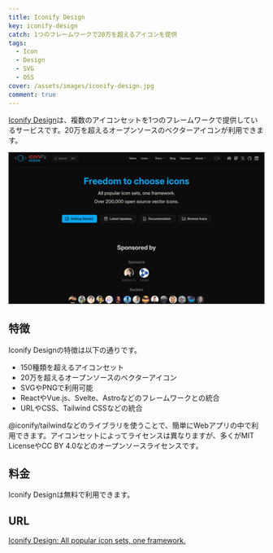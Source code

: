 ```yaml
---
title: Iconify Design
key: iconify-design
catch: 1つのフレームワークで20万を超えるアイコンを提供
tags:
  - Icon
  - Design
  - SVG
  - OSS
cover: /assets/images/iconify-design.jpg
comment: true
---
```


[Iconify Design](https://iconify.design/)は、複数のアイコンセットを1つのフレームワークで提供しているサービスです。20万を超えるオープンソースのベクターアイコンが利用できます。

[![Iconify DesignのWebサイト](/assets/images/iconify-design.jpg)](https://iconify.design/)

<!--more-->

## 特徴

Iconify Designの特徴は以下の通りです。

- 150種類を超えるアイコンセット
- 20万を超えるオープンソースのベクターアイコン
- SVGやPNGで利用可能
- ReactやVue.js、Svelte、Astroなどのフレームワークとの統合
- URLやCSS、Tailwind CSSなどの統合

@iconify/tailwindなどのライブラリを使うことで、簡単にWebアプリの中で利用できます。アイコンセットによってライセンスは異なりますが、多くがMIT LicenseやCC BY 4.0などのオープンソースライセンスです。

## 料金

Iconify Designは無料で利用できます。

## URL

[Iconify Design: All popular icon sets, one framework.](https://iconify.design/)
